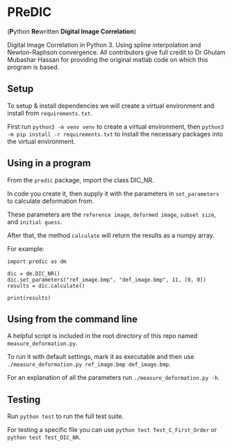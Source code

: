 # PReDIC
(**P**ython **Re**written **Digital Image Correlation**)

Digital Image Correlation in Python 3. Using spline interpolation and Newton-Raphson convergence.
All contributors give full credit to Dr Ghulam Mubashar Hassan for providing the original matlab code on which this program is based.

## Setup
To setup & install dependencies we will create a virtual environment and install from `requirements.txt`.

First run
`python3 -m venv venv` 
to create a virtual environment, then
`python3 -m pip install -r requirements.txt`
to install the necessary packages into the virtual environment.

## Using in a program
From the `predic` package, import the class DIC_NR.

In code you create it, then supply it with the parameters in `set_parameters` to calculate deformation from.

These parameters are the `reference image`, `deformed image`, `subset size`, and `initial guess`.

After that, the method `calculate` will return the results as a numpy array.

For example:
```python3
import predic as dm

dic = dm.DIC_NR()
dic.set_parameters("ref_image.bmp", "def_image.bmp", 11, [0, 0])
results = dic.calculate()

print(results)
```

## Using from the command line
A helpful script is included in the root directory of this repo named `measure_deformation.py`.

To run it with default settings, mark it as executable and then use `./measure_deformation.py ref_image.bmp def_image.bmp`.

For an explanation of all the parameters run `./measure_deformation.py -h`.

## Testing
Run `python test` to run the full test suite.

For testing a specific file you can use `python test Test_C_First_Order` or `python test Test_DIC_NR`.

